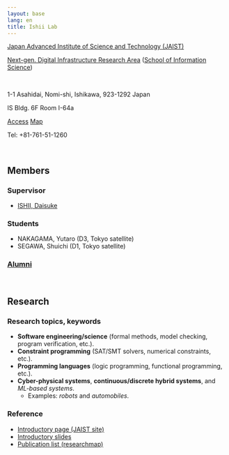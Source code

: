 ```yaml
---
layout: base
lang: en
title: Ishii Lab
---
```


[Japan Advanced Institute of Science and Technology (JAIST)](https://www.jaist.ac.jp/english/index.html)

[Next-gen. Digital Infrastructure Research Area](https://www.jaist.ac.jp/english/areas/ngdi/)
([School of Information Science](https://www.jaist.ac.jp/english/areas/information-science.html))

<br />

1-1 Asahidai, Nomi-shi, Ishikawa, 923-1292 Japan

IS Bldg. 6F Room I-64a

[Access](https://www.jaist.ac.jp/english/top/access/)
[Map](https://www.jaist.ac.jp/english/top/campusmap/)

Tel: +81-761-51-1260

<br />

## Members

### Supervisor

- [ISHII, Daisuke](https://researchmap.jp/dishii?lang=en)

### Students

- NAKAGAMA, Yutaro (D3, Tokyo satellite)
- SEGAWA, Shuichi (D1, Tokyo satellite)

### [Alumni](./alumni.html)

<br />

## <a name="research-en"></a>Research

### Research topics, keywords

- **Software engineering/science** (formal methods, model checking, program verification, etc.).
- **Constraint programming** (SAT/SMT solvers, numerical constraints, etc.).
- **Programming languages** (logic programming, functional programming, etc.).
- **Cyber-physical systems**, **continuous/discrete hybrid systems**, and *ML-based systems*.
    - Examples: *robots* and *automobiles*.

### Reference

- [Introductory page (JAIST site)](https://www.jaist.ac.jp/english/laboratory/ngdi/ishii.html)
- [Introductory slides](../2023-04_il-intro.pdf)
- [Publication list (researchmap)](https://researchmap.jp/dishii/published_papers?lang=en)

<!-- EOF -->
